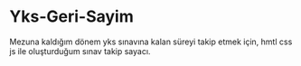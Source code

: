 # Yks-Geri-Sayim

Mezuna kaldığım dönem yks sınavına kalan süreyi takip etmek için, hmtl css js ile oluşturduğum sınav takip sayacı.
